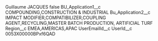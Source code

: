 <?xml version="1.0" encoding="UTF-8"?>
<CustomMetadata xmlns="http://soap.sforce.com/2006/04/metadata" xmlns:xsi="http://www.w3.org/2001/XMLSchema-instance" xmlns:xsd="http://www.w3.org/2001/XMLSchema">
    <label>Guillaume JACQUES</label>
    <protected>false</protected>
    <values>
        <field>BU_Application1__c</field>
        <value xsi:type="xsd:string">COMPOUNDING,CONSTRUCTION &amp; INDUSTRIAL</value>
    </values>
    <values>
        <field>Bu_Application2__c</field>
        <value xsi:type="xsd:string">IMPACT MODIFIER,COMPATIBILIZER,COUPLING AGENT,RECYCLING,MASTER BATCH PRODUCTION, ARTIFICIAL TURF</value>
    </values>
    <values>
        <field>Region__c</field>
        <value xsi:type="xsd:string">EMEA,AMERICAS,APAC</value>
    </values>
    <values>
        <field>UserEmailId__c</field>
        <value xsi:nil="true"/>
    </values>
    <values>
        <field>UserId__c</field>
        <value xsi:type="xsd:string">0053X00000BPxf6QAD</value>
    </values>
</CustomMetadata>
